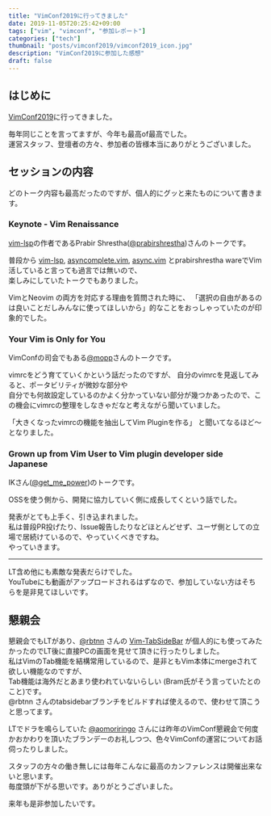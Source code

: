 ```yaml
---
title: "VimConf2019に行ってきました"
date: 2019-11-05T20:25:42+09:00
tags: ["vim", "vimconf", "参加レポート"]
categories: ["tech"]
thumbnail: "posts/vimconf2019/vimconf2019_icon.jpg"
description: "VimConf2019に参加した感想"
draft: false
---
```


## はじめに

[VimConf2019](https://vimconf.org/2019/)に行ってきました。  

毎年同じことを言ってますが、今年も最高of最高でした。  
運営スタッフ、登壇者の方々、参加者の皆様本当にありがとうございました。  

## セッションの内容

どのトーク内容も最高だったのですが、個人的にグッと来たものについて書きます。

### Keynote - Vim Renaissance

[vim-lsp](https://github.com/prabirshrestha/vim-lsp)の作者であるPrabir Shrestha([@prabirshrestha](https://github.com/prabirshrestha))さんのトークです。

普段から [vim-lsp](https://github.com/prabirshrestha/vim-lsp), [asyncomplete.vim](https://github.com/prabirshrestha/asyncomplete.vim), [async.vim](https://github.com/prabirshrestha/async.vim) とprabirshrestha wareでVim活していると言っても過言では無いので、  
楽しみにしていたトークでもありました。

VimとNeovim の両方を対応する理由を質問された時に、
「選択の自由があるのは良いことだしみんなに使ってほしいから」的なことをおっしゃっていたのが印象的でした。

### Your Vim is Only for You

VimConfの司会でもある[@mopp](https://github.com/mopp)さんのトークです。  

vimrcをどう育てていくかという話だったのですが、 自分のvimrcを見返してみると、ポータビリティが微妙な部分や  
自分でも何故設定しているのかよく分かっていない部分が幾つかあったので、この機会にvimrcの整理をしなきゃだなと考えながら聞いていました。

「大きくなったvimrcの機能を抽出してVim Pluginを作る」 と聞いてなるほど〜となりました。

### Grown up from Vim User to Vim plugin developer side Japanese

IKさん([@get_me_power](https://twitter.com/get_me_power))のトークです。  

OSSを使う側から、開発に協力していく側に成長してくという話でした。  

発表がとても上手く、引き込まれました。  
私は普段PR投げたり、Issue報告したりなどほとんどせず、ユーザ側としての立場で居続けているので、やっていくべきですね。  
やっていきます。

-------------------

LT含め他にも素敵な発表だらけでした。  
YouTubeにも動画がアップロードされるはずなので、参加していない方はそちらを是非見てほしいです。

## 懇親会

懇親会でもLTがあり、[@rbtnn](https://github.com/rbtnn) さんの [Vim-TabSideBar](http://rbtnn.github.io/vim/) が個人的にも使ってみたかったのでLT後に直接PCの画面を見せて頂きに行ったりしました。  
私はVimのTab機能を結構常用しているので、是非ともVim本体にmergeされて欲しい機能なのですが、  
Tab機能は海外だとあまり使われていないらしい (Bram氏がそう言っていたとのこと)です。  
@rbtnn さんのtabsidebarブランチをビルドすれば使えるので、使わせて頂こうと思ってます。

LTでドラを鳴らしていた [@aomoriringo](https://github.com/aomoriringo) さんには昨年のVimConf懇親会で何度かおかわりを頂いたブランデーのお礼しつつ、色々VimConfの運営についてお話伺ったりしました。  

スタッフの方々の働き無しには毎年こんなに最高のカンファレンスは開催出来ないと思います。  
毎度頭が下がる思いです。ありがとうございました。

来年も是非参加したいです。
